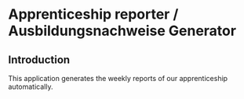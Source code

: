 # Apprenticeship reporter / Ausbildungsnachweise Generator
## Introduction
This application generates the weekly reports of our apprenticeship automatically.
